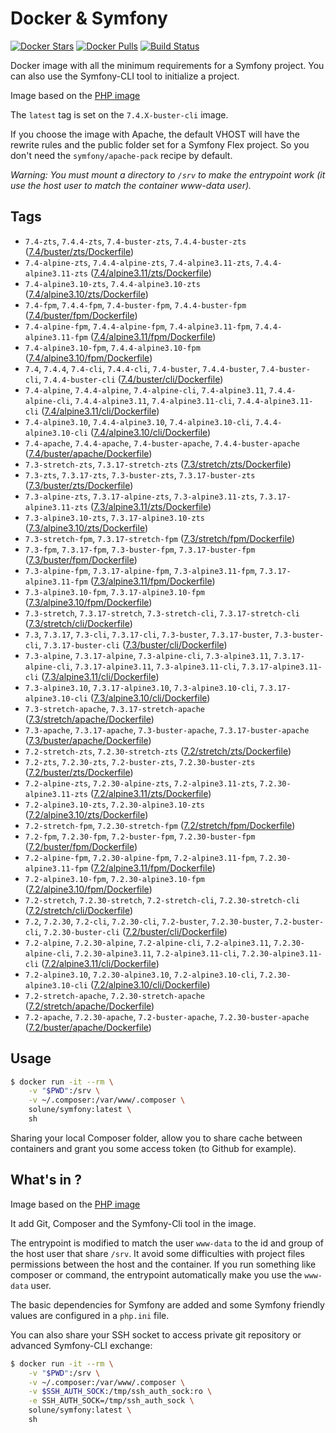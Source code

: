 # Docker & Symfony

[![Docker Stars](https://img.shields.io/docker/stars/solune/symfony.svg?style=flat)](https://hub.docker.com/r/solune/symfony/)
[![Docker Pulls](https://img.shields.io/docker/pulls/solune/symfony.svg?style=flat)](https://hub.docker.com/r/solune/symfony/)
[![Build Status](https://travis-ci.org/florianbelhomme/docker-symfony.svg?branch=master&style=flat)](https://travis-ci.org/florianbelhomme/docker-symfony)

Docker image with all the minimum requirements for a Symfony project.
You can also use the Symfony-CLI tool to initialize a project.

Image based on the [PHP image](https://hub.docker.com/_/php)

The `latest` tag is set on the `7.4.X-buster-cli` image.

If you choose the image with Apache, the default VHOST will have the rewrite rules and the public folder set for a Symfony Flex project. So you don't need the `symfony/apache-pack` recipe by default.

*Warning: You must mount a directory to `/srv` to make the entrypoint work (it use the host user to match the container www-data user).*

## Tags

- `7.4-zts`, `7.4.4-zts`, `7.4-buster-zts`, `7.4.4-buster-zts` ([7.4/buster/zts/Dockerfile](https://github.com/florianbelhomme/docker-symfony/tree/master/7.4/buster/zts/Dockerfile))
- `7.4-alpine-zts`, `7.4.4-alpine-zts`, `7.4-alpine3.11-zts`, `7.4.4-alpine3.11-zts` ([7.4/alpine3.11/zts/Dockerfile](https://github.com/florianbelhomme/docker-symfony/tree/master/7.4/alpine3.11/zts/Dockerfile))
- `7.4-alpine3.10-zts`, `7.4.4-alpine3.10-zts` ([7.4/alpine3.10/zts/Dockerfile](https://github.com/florianbelhomme/docker-symfony/tree/master/7.4/alpine3.10/zts/Dockerfile))
- `7.4-fpm`, `7.4.4-fpm`, `7.4-buster-fpm`, `7.4.4-buster-fpm` ([7.4/buster/fpm/Dockerfile](https://github.com/florianbelhomme/docker-symfony/tree/master/7.4/buster/fpm/Dockerfile))
- `7.4-alpine-fpm`, `7.4.4-alpine-fpm`, `7.4-alpine3.11-fpm`, `7.4.4-alpine3.11-fpm` ([7.4/alpine3.11/fpm/Dockerfile](https://github.com/florianbelhomme/docker-symfony/tree/master/7.4/alpine3.11/fpm/Dockerfile))
- `7.4-alpine3.10-fpm`, `7.4.4-alpine3.10-fpm` ([7.4/alpine3.10/fpm/Dockerfile](https://github.com/florianbelhomme/docker-symfony/tree/master/7.4/alpine3.10/fpm/Dockerfile))
- `7.4`, `7.4.4`, `7.4-cli`, `7.4.4-cli`, `7.4-buster`, `7.4.4-buster`, `7.4-buster-cli`, `7.4.4-buster-cli` ([7.4/buster/cli/Dockerfile](https://github.com/florianbelhomme/docker-symfony/tree/master/7.4/buster/cli/Dockerfile))
- `7.4-alpine`, `7.4.4-alpine`, `7.4-alpine-cli`, `7.4-alpine3.11`, `7.4.4-alpine-cli`, `7.4.4-alpine3.11`, `7.4-alpine3.11-cli`, `7.4.4-alpine3.11-cli` ([7.4/alpine3.11/cli/Dockerfile](https://github.com/florianbelhomme/docker-symfony/tree/master/7.4/alpine3.11/cli/Dockerfile))
- `7.4-alpine3.10`, `7.4.4-alpine3.10`, `7.4-alpine3.10-cli`, `7.4.4-alpine3.10-cli` ([7.4/alpine3.10/cli/Dockerfile](https://github.com/florianbelhomme/docker-symfony/tree/master/7.4/alpine3.10/cli/Dockerfile))
- `7.4-apache`, `7.4.4-apache`, `7.4-buster-apache`, `7.4.4-buster-apache` ([7.4/buster/apache/Dockerfile](https://github.com/florianbelhomme/docker-symfony/tree/master/7.4/buster/apache/Dockerfile))
- `7.3-stretch-zts`, `7.3.17-stretch-zts` ([7.3/stretch/zts/Dockerfile](https://github.com/florianbelhomme/docker-symfony/tree/master/7.3/stretch/zts/Dockerfile))
- `7.3-zts`, `7.3.17-zts`, `7.3-buster-zts`, `7.3.17-buster-zts` ([7.3/buster/zts/Dockerfile](https://github.com/florianbelhomme/docker-symfony/tree/master/7.3/buster/zts/Dockerfile))
- `7.3-alpine-zts`, `7.3.17-alpine-zts`, `7.3-alpine3.11-zts`, `7.3.17-alpine3.11-zts` ([7.3/alpine3.11/zts/Dockerfile](https://github.com/florianbelhomme/docker-symfony/tree/master/7.3/alpine3.11/zts/Dockerfile))
- `7.3-alpine3.10-zts`, `7.3.17-alpine3.10-zts` ([7.3/alpine3.10/zts/Dockerfile](https://github.com/florianbelhomme/docker-symfony/tree/master/7.3/alpine3.10/zts/Dockerfile))
- `7.3-stretch-fpm`, `7.3.17-stretch-fpm` ([7.3/stretch/fpm/Dockerfile](https://github.com/florianbelhomme/docker-symfony/tree/master/7.3/stretch/fpm/Dockerfile))
- `7.3-fpm`, `7.3.17-fpm`, `7.3-buster-fpm`, `7.3.17-buster-fpm` ([7.3/buster/fpm/Dockerfile](https://github.com/florianbelhomme/docker-symfony/tree/master/7.3/buster/fpm/Dockerfile))
- `7.3-alpine-fpm`, `7.3.17-alpine-fpm`, `7.3-alpine3.11-fpm`, `7.3.17-alpine3.11-fpm` ([7.3/alpine3.11/fpm/Dockerfile](https://github.com/florianbelhomme/docker-symfony/tree/master/7.3/alpine3.11/fpm/Dockerfile))
- `7.3-alpine3.10-fpm`, `7.3.17-alpine3.10-fpm` ([7.3/alpine3.10/fpm/Dockerfile](https://github.com/florianbelhomme/docker-symfony/tree/master/7.3/alpine3.10/fpm/Dockerfile))
- `7.3-stretch`, `7.3.17-stretch`, `7.3-stretch-cli`, `7.3.17-stretch-cli` ([7.3/stretch/cli/Dockerfile](https://github.com/florianbelhomme/docker-symfony/tree/master/7.3/stretch/cli/Dockerfile))
- `7.3`, `7.3.17`, `7.3-cli`, `7.3.17-cli`, `7.3-buster`, `7.3.17-buster`, `7.3-buster-cli`, `7.3.17-buster-cli` ([7.3/buster/cli/Dockerfile](https://github.com/florianbelhomme/docker-symfony/tree/master/7.3/buster/cli/Dockerfile))
- `7.3-alpine`, `7.3.17-alpine`, `7.3-alpine-cli`, `7.3-alpine3.11`, `7.3.17-alpine-cli`, `7.3.17-alpine3.11`, `7.3-alpine3.11-cli`, `7.3.17-alpine3.11-cli` ([7.3/alpine3.11/cli/Dockerfile](https://github.com/florianbelhomme/docker-symfony/tree/master/7.3/alpine3.11/cli/Dockerfile))
- `7.3-alpine3.10`, `7.3.17-alpine3.10`, `7.3-alpine3.10-cli`, `7.3.17-alpine3.10-cli` ([7.3/alpine3.10/cli/Dockerfile](https://github.com/florianbelhomme/docker-symfony/tree/master/7.3/alpine3.10/cli/Dockerfile))
- `7.3-stretch-apache`, `7.3.17-stretch-apache` ([7.3/stretch/apache/Dockerfile](https://github.com/florianbelhomme/docker-symfony/tree/master/7.3/stretch/apache/Dockerfile))
- `7.3-apache`, `7.3.17-apache`, `7.3-buster-apache`, `7.3.17-buster-apache` ([7.3/buster/apache/Dockerfile](https://github.com/florianbelhomme/docker-symfony/tree/master/7.3/buster/apache/Dockerfile))
- `7.2-stretch-zts`, `7.2.30-stretch-zts` ([7.2/stretch/zts/Dockerfile](https://github.com/florianbelhomme/docker-symfony/tree/master/7.2/stretch/zts/Dockerfile))
- `7.2-zts`, `7.2.30-zts`, `7.2-buster-zts`, `7.2.30-buster-zts` ([7.2/buster/zts/Dockerfile](https://github.com/florianbelhomme/docker-symfony/tree/master/7.2/buster/zts/Dockerfile))
- `7.2-alpine-zts`, `7.2.30-alpine-zts`, `7.2-alpine3.11-zts`, `7.2.30-alpine3.11-zts` ([7.2/alpine3.11/zts/Dockerfile](https://github.com/florianbelhomme/docker-symfony/tree/master/7.2/alpine3.11/zts/Dockerfile))
- `7.2-alpine3.10-zts`, `7.2.30-alpine3.10-zts` ([7.2/alpine3.10/zts/Dockerfile](https://github.com/florianbelhomme/docker-symfony/tree/master/7.2/alpine3.10/zts/Dockerfile))
- `7.2-stretch-fpm`, `7.2.30-stretch-fpm` ([7.2/stretch/fpm/Dockerfile](https://github.com/florianbelhomme/docker-symfony/tree/master/7.2/stretch/fpm/Dockerfile))
- `7.2-fpm`, `7.2.30-fpm`, `7.2-buster-fpm`, `7.2.30-buster-fpm` ([7.2/buster/fpm/Dockerfile](https://github.com/florianbelhomme/docker-symfony/tree/master/7.2/buster/fpm/Dockerfile))
- `7.2-alpine-fpm`, `7.2.30-alpine-fpm`, `7.2-alpine3.11-fpm`, `7.2.30-alpine3.11-fpm` ([7.2/alpine3.11/fpm/Dockerfile](https://github.com/florianbelhomme/docker-symfony/tree/master/7.2/alpine3.11/fpm/Dockerfile))
- `7.2-alpine3.10-fpm`, `7.2.30-alpine3.10-fpm` ([7.2/alpine3.10/fpm/Dockerfile](https://github.com/florianbelhomme/docker-symfony/tree/master/7.2/alpine3.10/fpm/Dockerfile))
- `7.2-stretch`, `7.2.30-stretch`, `7.2-stretch-cli`, `7.2.30-stretch-cli` ([7.2/stretch/cli/Dockerfile](https://github.com/florianbelhomme/docker-symfony/tree/master/7.2/stretch/cli/Dockerfile))
- `7.2`, `7.2.30`, `7.2-cli`, `7.2.30-cli`, `7.2-buster`, `7.2.30-buster`, `7.2-buster-cli`, `7.2.30-buster-cli` ([7.2/buster/cli/Dockerfile](https://github.com/florianbelhomme/docker-symfony/tree/master/7.2/buster/cli/Dockerfile))
- `7.2-alpine`, `7.2.30-alpine`, `7.2-alpine-cli`, `7.2-alpine3.11`, `7.2.30-alpine-cli`, `7.2.30-alpine3.11`, `7.2-alpine3.11-cli`, `7.2.30-alpine3.11-cli` ([7.2/alpine3.11/cli/Dockerfile](https://github.com/florianbelhomme/docker-symfony/tree/master/7.2/alpine3.11/cli/Dockerfile))
- `7.2-alpine3.10`, `7.2.30-alpine3.10`, `7.2-alpine3.10-cli`, `7.2.30-alpine3.10-cli` ([7.2/alpine3.10/cli/Dockerfile](https://github.com/florianbelhomme/docker-symfony/tree/master/7.2/alpine3.10/cli/Dockerfile))
- `7.2-stretch-apache`, `7.2.30-stretch-apache` ([7.2/stretch/apache/Dockerfile](https://github.com/florianbelhomme/docker-symfony/tree/master/7.2/stretch/apache/Dockerfile))
- `7.2-apache`, `7.2.30-apache`, `7.2-buster-apache`, `7.2.30-buster-apache` ([7.2/buster/apache/Dockerfile](https://github.com/florianbelhomme/docker-symfony/tree/master/7.2/buster/apache/Dockerfile))

## Usage

```bash
$ docker run -it --rm \
    -v "$PWD":/srv \
    -v ~/.composer:/var/www/.composer \
    solune/symfony:latest \
    sh
```

Sharing your local Composer folder, allow you to share cache between containers and grant you some
access token (to Github for example).

## What's in ?

Image based on the [PHP image](https://hub.docker.com/_/php)

It add Git, Composer and the Symfony-Cli tool in the image.

The entrypoint is modified to match the user `www-data` to the id and group of the host user that share `/srv`.
It avoid some difficulties with project files permissions between the host and the container.
If you run something like composer or command, the entrypoint automatically make you use the `www-data` user.

The basic dependencies for Symfony are added and some Symfony friendly values are configured in a `php.ini` file.

You can also share your SSH socket to access private git repository or advanced Symfony-CLI exchange:
```bash
$ docker run -it --rm \
    -v "$PWD":/srv \
    -v ~/.composer:/var/www/.composer \
    -v $SSH_AUTH_SOCK:/tmp/ssh_auth_sock:ro \
    -e SSH_AUTH_SOCK=/tmp/ssh_auth_sock \
    solune/symfony:latest \
    sh
```
